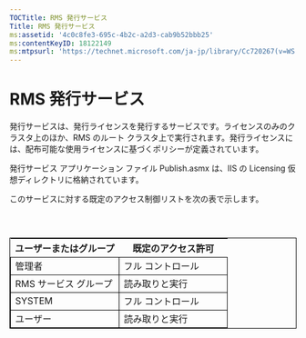 ```yaml
---
TOCTitle: RMS 発行サービス
Title: RMS 発行サービス
ms:assetid: '4c0c8fe3-695c-4b2c-a2d3-cab9b52bbb25'
ms:contentKeyID: 18122149
ms:mtpsurl: 'https://technet.microsoft.com/ja-jp/library/Cc720267(v=WS.10)'
---
```


RMS 発行サービス
================

発行サービスは、発行ライセンスを発行するサービスです。ライセンスのみのクラスタ上のほか、RMS のルート クラスタ上で実行されます。発行ライセンスには、配布可能な使用ライセンスに基づくポリシーが定義されています。

発行サービス アプリケーション ファイル Publish.asmx は、IIS の Licensing 仮想ディレクトリに格納されています。

このサービスに対する既定のアクセス制御リストを次の表で示します。

###  

 
<table style="border:1px solid black;">
<colgroup>
<col width="50%" />
<col width="50%" />
</colgroup>
<thead>
<tr class="header">
<th>ユーザーまたはグループ</th>
<th>既定のアクセス許可</th>
</tr>
</thead>
<tbody>
<tr class="odd">
<td style="border:1px solid black;">管理者</td>
<td style="border:1px solid black;">フル コントロール</td>
</tr>
<tr class="even">
<td style="border:1px solid black;">RMS サービス グループ</td>
<td style="border:1px solid black;">読み取りと実行</td>
</tr>
<tr class="odd">
<td style="border:1px solid black;">SYSTEM</td>
<td style="border:1px solid black;">フル コントロール</td>
</tr>
<tr class="even">
<td style="border:1px solid black;">ユーザー</td>
<td style="border:1px solid black;">読み取りと実行</td>
</tr>
</tbody>
</table>
